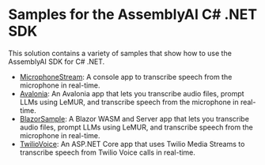 ﻿# Samples for the AssemblyAI C# .NET SDK

This solution contains a variety of samples that show how to use the AssemblyAI SDK for C# .NET.

* [MicrophoneStream](./MicrophoneStream): A console app to transcribe speech from the microphone in real-time.
* [Avalonia](./Avalonia): An Avalonia app that lets you transcribe audio files, prompt LLMs using LeMUR, and transcribe speech from the microphone in real-time.
* [BlazorSample](./BlazorSample): A Blazor WASM and Server app that lets you transcribe audio files, prompt LLMs using LeMUR, and transcribe speech from the microphone in real-time.
* [TwilioVoice](./TwilioVoice): An ASP.NET Core app that uses Twilio Media Streams to transcribe speech from Twilio Voice calls  in real-time.